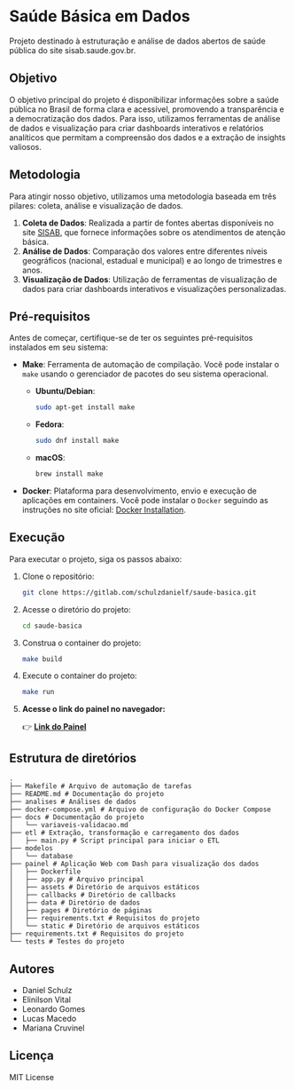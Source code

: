 # Saúde Básica em Dados
Projeto destinado à estruturação e análise de dados abertos de saúde pública do site sisab.saude.gov.br. 

## Objetivo
O objetivo principal do projeto é disponibilizar informações sobre a saúde pública no Brasil de forma clara e acessível, promovendo a transparência e a democratização dos dados. Para isso, utilizamos ferramentas de análise de dados e visualização para criar dashboards interativos e relatórios analíticos que permitam a compreensão dos dados e a extração de insights valiosos.

## Metodologia
Para atingir nosso objetivo, utilizamos uma metodologia baseada em três pilares: coleta, análise e visualização de dados.

1. **Coleta de Dados**: Realizada a partir de fontes abertas disponíveis no site [SISAB](https://sisab.saude.gov.br/), que fornece informações sobre os atendimentos de atenção básica.
2. **Análise de Dados**: Comparação dos valores entre diferentes níveis geográficos (nacional, estadual e municipal) e ao longo de trimestres e anos.
3. **Visualização de Dados**: Utilização de ferramentas de visualização de dados para criar dashboards interativos e visualizações personalizadas.


## Pré-requisitos
Antes de começar, certifique-se de ter os seguintes pré-requisitos instalados em seu sistema:

- **Make**: Ferramenta de automação de compilação. Você pode instalar o `make` usando o gerenciador de pacotes do seu sistema operacional.
  - **Ubuntu/Debian**:
    ```sh
    sudo apt-get install make
    ```
  - **Fedora**:
    ```sh
    sudo dnf install make
    ```
  - **macOS**:
    ```sh
    brew install make
    ```

- **Docker**: Plataforma para desenvolvimento, envio e execução de aplicações em containers. Você pode instalar o `Docker` seguindo as instruções no site oficial: [Docker Installation](https://docs.docker.com/get-docker/).

## Execução
Para executar o projeto, siga os passos abaixo:

1. Clone o repositório:
   ```sh
   git clone https://gitlab.com/schulzdanielf/saude-basica.git
    ```

2. Acesse o diretório do projeto:
    ```sh
    cd saude-basica
    ```

3. Construa o container do projeto:
    ```sh
    make build
    ```

4. Execute o container do projeto:
    ```sh
    make run
    ```

5. **Acesse o link do painel no navegador:**

    👉 [**Link do Painel**](http://localhost:8050)
    


## Estrutura de diretórios
```
.
├── Makefile # Arquivo de automação de tarefas
├── README.md # Documentação do projeto
├── analises # Análises de dados
├── docker-compose.yml # Arquivo de configuração do Docker Compose
├── docs # Documentação do projeto
│   └── variaveis-validacao.md
├── etl # Extração, transformação e carregamento dos dados
│   ├── main.py # Script principal para iniciar o ETL
├── modelos
│   └── database
├── painel # Aplicação Web com Dash para visualização dos dados
│   ├── Dockerfile
│   ├── app.py # Arquivo principal
│   ├── assets # Diretório de arquivos estáticos
│   ├── callbacks # Diretório de callbacks
│   ├── data # Diretório de dados
│   ├── pages # Diretório de páginas
│   ├── requirements.txt # Requisitos do projeto
│   └── static # Diretório de arquivos estáticos
├── requirements.txt # Requisitos do projeto
└── tests # Testes do projeto
```

## Autores
 - Daniel Schulz
 - Elinilson Vital
 - Leonardo Gomes
 - Lucas Macedo
 - Mariana Cruvinel

## Licença
MIT License
